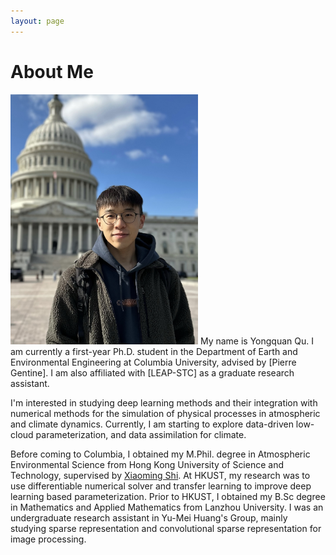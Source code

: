 ```yaml
---
layout: page
---
```


# About Me

<img src="/images/yongquanqu01.jpg" class="floatpic" width="300" height="400">
My name is Yongquan Qu.  I am currently a first-year Ph.D. student in the Department of
Earth and Environmental Engineering at Columbia University, advised by [Pierre Gentine]. 
I am also affiliated with [LEAP-STC] as a graduate research assistant.

I'm interested in studying deep learning methods and their integration with numerical methods 
for the simulation of physical processes in atmospheric and climate dynamics. Currently, I am starting 
to explore data-driven low-cloud parameterization, and data assimilation for climate.

Before coming to Columbia, I obtained my M.Phil. degree in Atmospheric Environmental Science from Hong Kong University of 
Science and Technology, supervised by [Xiaoming Shi]. At HKUST, my research was to use differentiable numerical 
solver and transfer learning to improve deep learning based parameterization. Prior to HKUST, I obtained my B.Sc degree in Mathematics and Applied Mathematics from Lanzhou 
University. I was an undergraduate research assistant in Yu-Mei Huang's Group, mainly studying sparse representation and
convolutional sparse representation for image processing.

[Pierre Gentine]: https://gentinelab.eee.columbia.edu/people/pierre-gentine
[Xiaoming Shi]: https://shixm.people.ust.hk/about/
[LEAP-STC]: https://leap.columbia.edu

